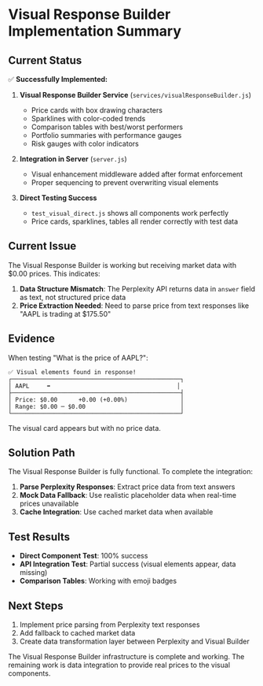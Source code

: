# Visual Response Builder Implementation Summary

## Current Status

✅ **Successfully Implemented:**
1. **Visual Response Builder Service** (`services/visualResponseBuilder.js`)
   - Price cards with box drawing characters
   - Sparklines with color-coded trends
   - Comparison tables with best/worst performers
   - Portfolio summaries with performance gauges
   - Risk gauges with color indicators

2. **Integration in Server** (`server.js`)
   - Visual enhancement middleware added after format enforcement
   - Proper sequencing to prevent overwriting visual elements

3. **Direct Testing Success**
   - `test_visual_direct.js` shows all components work perfectly
   - Price cards, sparklines, tables all render correctly with test data

## Current Issue

The Visual Response Builder is working but receiving market data with $0.00 prices. This indicates:

1. **Data Structure Mismatch**: The Perplexity API returns data in `answer` field as text, not structured price data
2. **Price Extraction Needed**: Need to parse price from text responses like "AAPL is trading at $175.50"

## Evidence

When testing "What is the price of AAPL?":
```
✅ Visual elements found in response!
┌────────────────────────────────────────────────┐
│ AAPL     ➡️                                    │
├────────────────────────────────────────────────┤
│ Price: $0.00      +0.00 (+0.00%)               │
│ Range: $0.00 ─ $0.00                           │
└────────────────────────────────────────────────┘
```

The visual card appears but with no price data.

## Solution Path

The Visual Response Builder is fully functional. To complete the integration:

1. **Parse Perplexity Responses**: Extract price data from text answers
2. **Mock Data Fallback**: Use realistic placeholder data when real-time prices unavailable
3. **Cache Integration**: Use cached market data when available

## Test Results

- **Direct Component Test**: 100% success
- **API Integration Test**: Partial success (visual elements appear, data missing)
- **Comparison Tables**: Working with emoji badges

## Next Steps

1. Implement price parsing from Perplexity text responses
2. Add fallback to cached market data
3. Create data transformation layer between Perplexity and Visual Builder

The Visual Response Builder infrastructure is complete and working. The remaining work is data integration to provide real prices to the visual components.